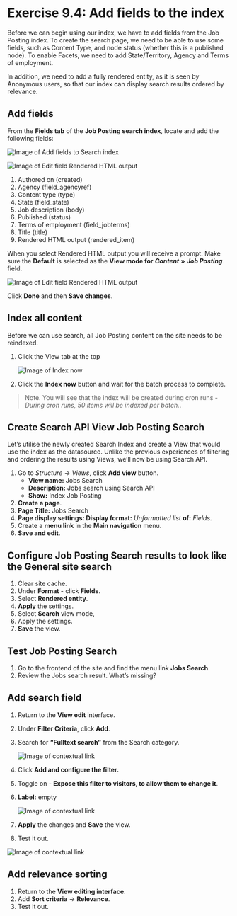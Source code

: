 # Exercise 9.4: Add fields to the index

Before we can begin using our index, we have to add fields from the Job Posting index. To create the search page, we need to be able to use some fields, such as Content Type, and node status (whether this is a published node). To enable Facets, we need to add State/Territory, Agency and Terms of employment.

In addition, we need to add a fully rendered entity, as it is seen by Anonymous users, so that our index can display search results ordered by relevance.

## Add fields

From the **Fields tab** of the **Job Posting search index**, locate and add the following fields:

![Image of Add fields to Search index](../.gitbook/assets/Ex-9-4-Search-Fields-1.png)

![Image of Edit field Rendered HTML output](../.gitbook/assets/Ex-9-4-Search-Fields-2.png)

1. Authored on (created)
2. Agency (field\_agencyref)
3. Content type (type)
4. State (field\_state)
5. Job description (body)
6. Published (status)
7. Terms of employment (field\_jobterms)
8. Title (title)
9. Rendered HTML output (rendered\_item)

When you select Rendered HTML output you will receive a prompt. Make sure the **Default** is selected as the **View mode for** _**Content**_ **»** _**Job Posting**_ field.

![Image of Edit field Rendered HTML output](../.gitbook/assets/Ex-9-4-Search-Fields-3.png)

Click **Done** and then **Save changes**.

## Index all content

Before we can use search, all Job Posting content on the site needs to be reindexed.

1.  Click the View tab at the top

    <img src="../.gitbook/assets/Ex-9-4-Search-Fields-4.png" alt="Image of Index now" data-size="original">
2. Click the **Index now** button and wait for the batch process to complete.

> Note. You will see that the index will be created during cron runs - _During cron runs, 50 items will be indexed per batch._.

## Create Search API View Job Posting Search

Let’s utilise the newly created Search Index and create a View that would use the index as the datasource. Unlike the previous experiences of filtering and ordering the results using Views, we’ll now be using Search API.

1. Go to _Structure_ → _Views_, click **Add view** button.
   * **View name:** Jobs Search
   * **Description:** Jobs search using Search API
   * **Show:** Index Job Posting
2. **Create a page**.
3. **Page Title:** Jobs Search
4. **Page display settings: Display format:** _Unformatted list_ **of:** _Fields_.
5. Create a **menu link** in the **Main navigation** menu.
6. **Save and edit**.

## Configure Job Posting Search results to look like the General site search

1. Clear site cache.
2. Under **Format** - click **Fields**.
3. Select **Rendered entity**.
4. **Apply** the settings.
5. Select **Search** view mode,
6. Apply the settings.
7. **Save** the view.

## Test Job Posting Search

1. Go to the frontend of the site and find the menu link **Jobs Search**.
2. Review the Jobs search result. What’s missing?

## Add search field

1. Return to the **View edit** interface.
2. Under **Filter Criteria**, click **Add**.
3.  Search for **“Fulltext search”** from the Search category.

    <img src="../.gitbook/assets/Ex-9-4-Search-Fields-5.png" alt="Image of contextual link" data-size="original">
4. Click **Add and configure the filter.**
5. Toggle on - **Expose this filter to visitors, to allow them to change it**.
6.  **Label:** empty

    <img src="../.gitbook/assets/Ex-9-4-Search-Fields-6.png" alt="Image of contextual link" data-size="original">
7. **Apply** the changes and **Save** the view.
8. Test it out.

![Image of contextual link](../.gitbook/assets/Ex-9-4-Search-Fields-7.png)

## Add relevance sorting

1. Return to the **View editing interface**.
2. Add **Sort criteria** → **Relevance**.
3. Test it out.
